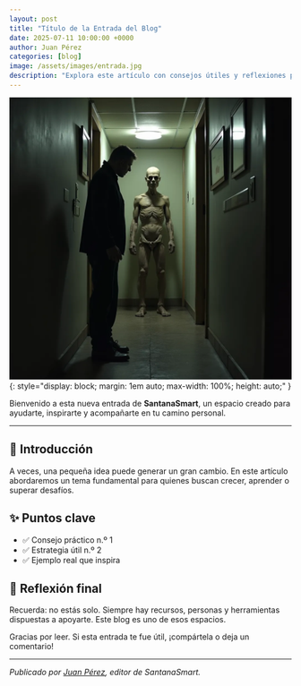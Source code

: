 ```yaml
---
layout: post
title: "Título de la Entrada del Blog"
date: 2025-07-11 10:00:00 +0000
author: Juan Pérez
categories: [blog]
image: /assets/images/entrada.jpg
description: "Explora este artículo con consejos útiles y reflexiones para mejorar tu día a día."
---
```


![Imagen destacada](/assets/images/entrada.jpg){: style="display: block; margin: 1em auto; max-width: 100%; height: auto;" }

Bienvenido a esta nueva entrada de **SantanaSmart**, un espacio creado para ayudarte, inspirarte y acompañarte en tu camino personal.

---

## 🌱 Introducción

A veces, una pequeña idea puede generar un gran cambio. En este artículo abordaremos un tema fundamental para quienes buscan crecer, aprender o superar desafíos.

## ✨ Puntos clave

- ✅ Consejo práctico n.º 1
- ✅ Estrategia útil n.º 2
- ✅ Ejemplo real que inspira

## 📌 Reflexión final

Recuerda: no estás solo. Siempre hay recursos, personas y herramientas dispuestas a apoyarte. Este blog es uno de esos espacios.

Gracias por leer. Si esta entrada te fue útil, ¡compártela o deja un comentario!

---

*Publicado por [Juan Pérez](#), editor de SantanaSmart.*
